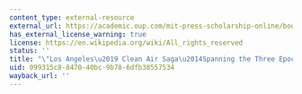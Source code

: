 ```yaml
---
content_type: external-resource
external_url: https://academic.oup.com/mit-press-scholarship-online/book/13354/chapter/166726900
has_external_license_warning: true
license: https://en.wikipedia.org/wiki/All_rights_reserved
status: ''
title: "\"Los Angeles\u2019 Clean Air Saga\u2014Spanning the Three Epochs.\""
uid: 099315c8-8470-40bc-9b78-6dfb38557534
wayback_url: ''
---
```

